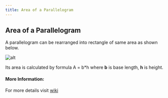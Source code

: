 ```yaml
---
title: Area of a Parallelogram
---
```

## Area of a Parallelogram

A parallelogram can be rearranged into rectangle of same area as shown below.

![alt](https://upload.wikimedia.org/wikipedia/commons/2/27/Parallelogram_area_animated.gif)

Its area is calculated by formula A = b*h where **b** is base length, **h** is height.

#### More Information:

For more details visit [wiki](https://en.wikipedia.org/wiki/Parallelogram)

